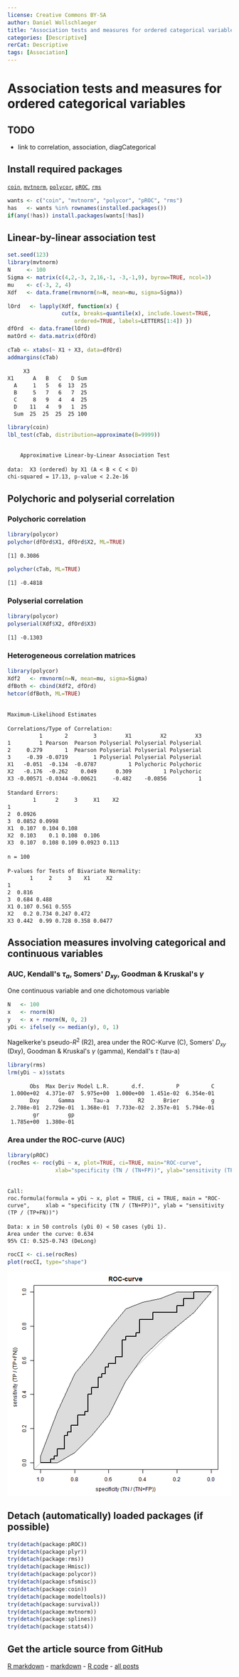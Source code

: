 ```yaml
---
license: Creative Commons BY-SA
author: Daniel Wollschlaeger
title: "Association tests and measures for ordered categorical variables"
categories: [Descriptive]
rerCat: Descriptive
tags: [Association]
---
```


Association tests and measures for ordered categorical variables
=========================

TODO
-------------------------

 - link to correlation, association, diagCategorical

Install required packages
-------------------------

[`coin`](http://cran.r-project.org/package=coin), [`mvtnorm`](http://cran.r-project.org/package=mvtnorm), [`polycor`](http://cran.r-project.org/package=polycor), [`pROC`](http://cran.r-project.org/package=pROC), [`rms`](http://cran.r-project.org/package=rms)


```r
wants <- c("coin", "mvtnorm", "polycor", "pROC", "rms")
has   <- wants %in% rownames(installed.packages())
if(any(!has)) install.packages(wants[!has])
```


Linear-by-linear association test
-------------------------


```r
set.seed(123)
library(mvtnorm)
N     <- 100
Sigma <- matrix(c(4,2,-3, 2,16,-1, -3,-1,9), byrow=TRUE, ncol=3)
mu    <- c(-3, 2, 4)
Xdf   <- data.frame(rmvnorm(n=N, mean=mu, sigma=Sigma))
```



```r
lOrd   <- lapply(Xdf, function(x) {
                 cut(x, breaks=quantile(x), include.lowest=TRUE,
                     ordered=TRUE, labels=LETTERS[1:4]) })
dfOrd  <- data.frame(lOrd)
matOrd <- data.matrix(dfOrd)
```



```r
cTab <- xtabs(~ X1 + X3, data=dfOrd)
addmargins(cTab)
```

```
     X3
X1      A   B   C   D Sum
  A     1   5   6  13  25
  B     5   7   6   7  25
  C     8   9   4   4  25
  D    11   4   9   1  25
  Sum  25  25  25  25 100
```

```r
library(coin)
lbl_test(cTab, distribution=approximate(B=9999))
```

```

	Approximative Linear-by-Linear Association Test

data:  X3 (ordered) by X1 (A < B < C < D) 
chi-squared = 17.13, p-value < 2.2e-16
```


Polychoric and polyserial correlation
-------------------------

### Polychoric correlation


```r
library(polycor)
polychor(dfOrd$X1, dfOrd$X2, ML=TRUE)
```

```
[1] 0.3086
```



```r
polychor(cTab, ML=TRUE)
```

```
[1] -0.4818
```


### Polyserial correlation


```r
library(polycor)
polyserial(Xdf$X2, dfOrd$X3)
```

```
[1] -0.1303
```


### Heterogeneous correlation matrices


```r
library(polycor)
Xdf2   <- rmvnorm(n=N, mean=mu, sigma=Sigma)
dfBoth <- cbind(Xdf2, dfOrd)
hetcor(dfBoth, ML=TRUE)
```

```

Maximum-Likelihood Estimates

Correlations/Type of Correlation:
          1       2        3         X1         X2         X3
1         1 Pearson  Pearson Polyserial Polyserial Polyserial
2     0.279       1  Pearson Polyserial Polyserial Polyserial
3     -0.39 -0.0719        1 Polyserial Polyserial Polyserial
X1   -0.051  -0.134  -0.0787          1 Polychoric Polychoric
X2   -0.176  -0.262    0.049      0.309          1 Polychoric
X3 -0.00571 -0.0344 -0.00621     -0.482    -0.0856          1

Standard Errors:
        1      2     3     X1    X2
1                                  
2  0.0926                          
3  0.0852 0.0998                   
X1  0.107  0.104 0.108             
X2  0.103    0.1 0.108  0.106      
X3  0.107  0.108 0.109 0.0923 0.113

n = 100 

P-values for Tests of Bivariate Normality:
       1     2     3    X1     X2
1                                
2  0.816                         
3  0.684 0.488                   
X1 0.107 0.561 0.555             
X2   0.2 0.734 0.247 0.472       
X3 0.442  0.99 0.728 0.358 0.0477
```


Association measures involving categorical and continuous variables
-------------------------

### AUC, Kendall's $\tau_{a}$, Somers' $D_{xy}$, Goodman & Kruskal's $\gamma$

One continuous variable and one dichotomous variable


```r
N   <- 100
x   <- rnorm(N)
y   <- x + rnorm(N, 0, 2)
yDi <- ifelse(y <= median(y), 0, 1)
```

Nagelkerke's pseudo-$R^{2}$ (R2), area under the ROC-Kurve (C), Somers' $D_{xy}$ (Dxy), Goodman & Kruskal's $\gamma$ (gamma), Kendall's $\tau$ (tau-a)


```r
library(rms)
lrm(yDi ~ x)$stats
```

```
       Obs  Max Deriv Model L.R.       d.f.          P          C 
 1.000e+02  4.371e-07  5.975e+00  1.000e+00  1.451e-02  6.354e-01 
       Dxy      Gamma      Tau-a         R2      Brier          g 
 2.708e-01  2.729e-01  1.368e-01  7.733e-02  2.357e-01  5.794e-01 
        gr         gp 
 1.785e+00  1.380e-01 
```


### Area under the ROC-curve (AUC)


```r
library(pROC)
(rocRes <- roc(yDi ~ x, plot=TRUE, ci=TRUE, main="ROC-curve",
               xlab="specificity (TN / (TN+FP))", ylab="sensitivity (TP / (TP+FN))"))
```

```

Call:
roc.formula(formula = yDi ~ x, plot = TRUE, ci = TRUE, main = "ROC-curve",     xlab = "specificity (TN / (TN+FP))", ylab = "sensitivity (TP / (TP+FN))")

Data: x in 50 controls (yDi 0) < 50 cases (yDi 1).
Area under the curve: 0.634
95% CI: 0.525-0.743 (DeLong)
```

```r
rocCI <- ci.se(rocRes)
plot(rocCI, type="shape")
```

![plot of chunk associationOrder01](../content/assets/figure/associationOrder01.png) 


Detach (automatically) loaded packages (if possible)
-------------------------


```r
try(detach(package:pROC))
try(detach(package:plyr))
try(detach(package:rms))
try(detach(package:Hmisc))
try(detach(package:polycor))
try(detach(package:sfsmisc))
try(detach(package:coin))
try(detach(package:modeltools))
try(detach(package:survival))
try(detach(package:mvtnorm))
try(detach(package:splines))
try(detach(package:stats4))
```


Get the article source from GitHub
----------------------------------------------

[R markdown](https://github.com/dwoll/RExRepos/raw/master/Rmd/associationOrder.Rmd) - [markdown](https://github.com/dwoll/RExRepos/raw/master/md/associationOrder.md) - [R code](https://github.com/dwoll/RExRepos/raw/master/R/associationOrder.R) - [all posts](https://github.com/dwoll/RExRepos/)
